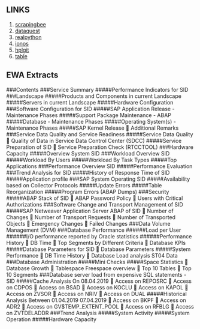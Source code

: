 ## LINKS

1. [scrapingbee](https://www.scrapingbee.com/blog/web-scraping-101-with-python/)
2. [dataquest](https://www.dataquest.io/blog/web-scraping-tutorial-python/)
3. [realpython](https://realpython.com/python-web-scraping-practical-introduction/)
4. [ionos](https://www.ionos.com/digitalguide/websites/web-development/web-scraping-with-python/)
5. [hplgit](http://hplgit.github.io/primer.html/doc/pub/files/._files-solarized003.html)
6. [table](https://srome.github.io/Parsing-HTML-Tables-in-Python-with-BeautifulSoup-and-pandas/)


## EWA Extracts

###Contents
###Service Summary
#####Performance Indicators for SID
###Landscape
#####Products and Components in current Landscape
#####Servers in current Landscape
#####Hardware Configuration
###Software Configuration for SID
#####SAP Application Release - Maintenance Phases
#####Support Package Maintenance - ABAP
#####Database - Maintenance Phases
#####Operating System(s) - Maintenance Phases
#####SAP Kernel Release
	Additional Remarks
###Service Data Quality and Service Readiness
#####Service Data Quality
	Quality of Data in Service Data Control Center (SDCC)
#####Service Preparation of SID
	Service Preparation Check (RTCCTOOL)
###Hardware Capacity
#####Overview System SID
###Workload Overview SID
#####Workload By Users
#####Workload By Task Types
#####Top Applications
###Performance Overview SID
#####Performance Evaluation
###Trend Analysis for SID
#####History of Response Time of SID
#####Application profile
###SAP System Operating SID
#####Availability based on Collector Protocols
#####Update Errors
#####Table Reorganization
#####Program Errors (ABAP Dumps)
###Security
#####ABAP Stack of SID
	ABAP Password Policy
	Users with Critical Authorizations
###Software Change and Transport Management of SID
#####SAP Netweaver Application Server ABAP of SID
	Number of Changes
	Number of Transport Requests
	Number of Transported Objects
	Emergency Changes
	Failed Changes
###Data Volume Management (DVM)
###Database Performance
######Load per User
######I/O performance reported by Oracle statistics
######Performance History
	DB Time
	Top Segments by Different Criteria
	Database KPIs
#####Database Parameters for SID
	Database Parameters
#####System Performance
	DB Time History
	Database Load analysis ST04 Data
###Database Administration
#####Mini Checks
#####Space Statistics
	Database Growth
	Tablespace Freespace overview
	Top 10 Tables
	Top 10 Segments
###Database server load from expensive SQL statements - SID
#####Cache Analysis On 08.04.2019
	Access on REPOSRC
	Access on CDPOS
	Access on BSAD
	Access on KOCLU
	Access on KAPOL
	Access on ZVSOR
	Access on NRIV
	Access on DUAL
#####Historical Analysis Between 01.04.2019 07.04.2019
	Access on BKPF
	Access on ADR2
	Access on GV$TEMP_EXTENT_POOL
	Access on RFBLG
	Access on ZVTDELADDR
###Trend Analysis
#####System Activity
#####System Operation
#####Hardware Capacity

<!-- @import "[TOC]" {cmd="toc" depthFrom=1 depthTo=6 orderedList=false} -->

 
